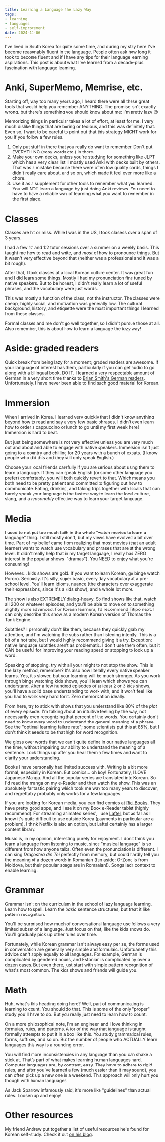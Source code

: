 ```yaml
---
title: Learning a Language the Lazy Way
tags:
- learning
- languages
- self-improvement
date: 2024-11-06
---
```


I've lived in South Korea for quite some time,
and during my stay here I've become reasonably fluent in the language.
People often ask how long it took to become fluent
and if I have any tips for their language learning aspirations.
This post is about what I've learned from a decade-plus fascination with language learning.

# Anki, SuperMemo, Memrise, etc.

Starting off, way too many years ago,
I heard there were all these great tools that would help you remember ANYTHING.
The promise isn't exactly wrong, but there's something you should know about me:
I'm pretty lazy 😉

Memorizing things in particular takes a lot of effort, at least for me.
I very much dislike things that are boring or tedious,
and this was definitely that.
Even so, I want to be careful to point out that this strategy MIGHT
work for you if you follow a few rules.

1. Only put stuff in there that you really do want to remember.
   Don't put EVERYTHING (easy words etc.) in there.
2. Make your own decks, unless you're studying for something like JLPT which has a very clear list.
   I mostly used Anki with decks built by others.
   That was a mistake because there were often low quality cards,
   things I didn't really care about, and so on,
   which made it feel even more like a chore.
3. Use it as a supplement for other tools to remember what you learned.
   You will NOT learn a language by just doing Anki reviews.
   You need to have to have a reliable way of learning what you want to remember in the first place.


# Classes

Classes are hit or miss.
While I was in the US, I took clasess over a span of 3 years.

I had a few 1:1 and 1:2 tutor sessions over a summer on a weekly basis.
This taught me how to read and write,
and *most* of how to pronounce things.
But it wasn't very effective beyond that (neither was a professional and it was a bit rough).

After that, I took classes at a local Korean culture center.
It was great fun and I did learn some things.
Mostly I had my pronunciation fine tuned by native speakers.
But to be honest, I didn't really learn a lot of useful phrases,
and the vocabulary were just words.

This was mostly a function of the class, not the instructor.
The classes were cheap, highly social, and motivation was generally low.
The cultural background, history, and etiquette were the most important things
I learned from these classes.

Formal classes and me don't go well together, so I didn't pursue those at all.
Also remember, this is about how to learn a language the *lazy* way!

# Aside: graded readers

Quick break from being lazy for a moment; graded readers are awesome.
If your language of interest has them,
particularly if you can get audio to go along with a bilingual book,
DO IT.
I learned a very respectable amount of German in a very short time
thanks to [Brian Smith's German readers](https://www.briansmith.de/books.php).
Unfortunately, I have never been able to find such good material for Korean.

# Immersion

When I arrived in Korea, I learned very quickly that I didn't know anything
beyond how to read and say a very few basic phrases.
I didn't even learn how to order a cappuccino or lunch to go
until my first week here!
Immersion is hard to beat.

But just being somewhere is not very effective unless you are very much out and about
and able to engage with native speakers.
Immersion isn't just going to a country and chilling for 20 years with a bunch of expats.
(I know people who did this and they still only speak English.)

Choose your local friends carefully if you are serious about using them to learn a language.
If they can speak English (or some other language you prefer) comfortably,
you will both quickly revert to that.
Which means you both need to be pretty patient and committed to figuring out how to communicate.
Eating, drinking, and taking trips together with locals that can barely speak your language
is the fastest way to learn the local culture, slang,
and a *reasonably* effective way to learn your target language.

# Media

I used to not put too much faith in the whole "watch movies to learn a language" thing.
I still mostly don't, but my views have evolved a bit over time.
Part of my belief came from realizing that most movies (that an adult learner) wants to watch
use vocabulary and phrases that are at the wrong level.
It didn't really help that in my target language,
I really had ZERO interest in the popular shows ("dramas").
You NEED to enjoy what you're consuming!

However... kids shows are gold.
If you want to learn Korean, go binge watch Pororo.
Seriously.
It's silly, super basic, every day vocabulary
at a pre-school level.
You'll learn idioms, nuance (the characters over exaggerate their expressions, since it's a kids show),
and a whole lot more.

The show is also EXTREMELY dialog-heavy.
So find shows like that, watch all 200 or whatever episodes,
and you'll be able to move on to something slightly more advanced.
For Korean learners, I'd recommend Titipo next.
I can only describe this show as a modern Korean version of Thomas the Tank Engine.

Subtitles?
I personally don't like them, because they quickly grab my attention,
and I'm watching the subs rather than listening intently.
This is a bit of a hot take, but I would highly recommend giving it a try.
Exception: native language subtitles aren't as problematic.
I don't use them often,
but it CAN be useful for improving your reading speed or stopping to look up a word.

Speaking of stopping, try with all your might to not stop the show.
This is the lazy method, remember?
It's also how literally every native speaker learns.
Yes, it's slower, but your learning will be much stronger.
As you work through binge watching kids shows,
you'll learn which shows you can understand.
After a few hundred episodes of at least 2 or 3 kids shows,
you'll have a solid base understanding to work with,
and it won't feel like you had to work very hard for it.
Zero memorization ideally.

From here, try to stick with shows that you understand like 80% of the *plot* of every episode.
I'm talking about an intuitive feeling by the way,
not necessarily even recognizing that percent of the words.
You certainly don't need to know every word to understand the general meaning of a phrase.
See the "optimal learning failure rate";
some scientists put this at 85%,
but I don't think it needs to be that high for word recognition.

We gloss over words that we can't quite define in our native languages all the time,
without impairing our ability to understand the meaning of a sentence.
Look things up after you hear them a few times and want to clarify your understanding.

Books I have personally had limited success with.
Writing is a bit more formal, especially in Korean.
But comics... oh boy!
Fortunately, I LOVE Japanese Manga.
And all the popular series are translated into Korean.
So I'd read the manga on my e-Reader
and then watch the show.
This was an absolutely fantastic pairing which took me way too many years to discover,
and regrettably probably only works for a few languages.

If you are looking for Korean media,
you can find comics at [Ridi Books](https://ridibooks.com/comics/ebook).
They have pretty good apps,
and I use it on my Boox e-Reader tablet (highly recommend).
For streaming animated series',
I use [Laftel](https://laftel.net/),
but as far as I know it's quite difficult to use outside Korea (payments in particular are a problem).
I think Netflix is also an option,
but Laftel certainly has a larger content library.

Music is, in my opinion, interesting purely for enjoyment.
I don't think you learn a language from listening to music,
since "musical language" is so different from how anyone talks.
Often even the pronunciation is different.
I can sing _Dragostea din Tei_ perfectly from memory,
but could hardly tell you the meaning of a dozen words in Romanian
(fun aside: O-Zone is from Moldova, but their popular songs are in Romanian!).
Songs lack context to enable learning.

# Grammar

Grammar isn't on the curriculum in the school of lazy language learning.
Learn how to spell.
Learn the *basic* sentence structures,
but treat it like pattern recognition.

You'll be surprised how much of conversational language use
follows a very limited subset of a language.
Just focus on that, like the kids shows do.
You'll gradually pick up other rules over time.

Fortunately, while Korean grammar isn't always easy per se,
the forms used in conversation are generally very simple and formulaic.
Unfortuanetly this advice can't apply equally to all languages.
For example, German is complicated by gendered nouns,
and Estonian is complicated by over a dozen cases.
But even there, just start with simple pattern recognition of what's most common.
The kids shows and friends will guide you.

# Math

Huh, what's this heading doing here?
Well, part of communicating is learning to count.
You should do that.
This is some of the only "proper" study you'll have to do.
But you really just need to learn how to count.

On a more philosophical note,
I'm an engineer, and I love thinking in formulas, rules, and patterns.
A lot of the way that language is taught formally
attempts to put it in a box like this.
You study grammatical rules, forms, suffixes, and so on.
But the number of people who ACTUALLY learn languages this way is a rounding error.

You will find more inconsistencies in any language than you can shake a stick at.
That's part of what makes learning human languages hard.
Computer languages are, by contrast, easy.
They have to adhere to rigid rules,
and after you've learned a few (much easier than it may sound),
you can often pick up a new one in a weekend.
This approach will only hurt you though with human languages.

As Jack Sparrow infamously said,
it's more like "guidelines" than actual rules.
Loosen up and enjoy!

# Other resources

My friend Andrew put together a list of useful resources he's found for Korean self-study.
Check it out [on his blog](https://andrewzah.com/posts/korean-learning-useful-apps/).
